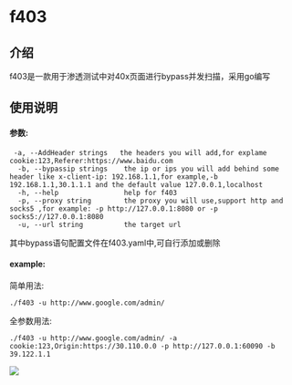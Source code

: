 #                                  f403 

## 介绍

f403是一款用于渗透测试中对40x页面进行bypass并发扫描，采用go编写

## 使用说明

#### 参数:

```
 -a, --AddHeader strings   the headers you will add,for explame cookie:123,Referer:https://www.baidu.com
  -b, --bypassip strings    the ip or ips you will add behind some header like x-client-ip: 192.168.1.1,for example,-b 192.168.1.1,30.1.1.1 and the default value 127.0.0.1,localhost
  -h, --help                help for f403
  -p, --proxy string        the proxy you will use,support http and socks5 ,for example: -p http://127.0.0.1:8080 or -p socks5://127.0.0.1:8080
  -u, --url string          the target url
```

其中bypass语句配置文件在f403.yaml中,可自行添加或删除

#### example:

简单用法:

```
./f403 -u http://www.google.com/admin/
```

全参数用法:

```
./f403 -u http://www.google.com/admin/ -a cookie:123,Origin:https://30.110.0.0 -p http://127.0.0.1:60090 -b 39.122.1.1
```

![](/Users/carl/code/public/f403/pic/1.png)

